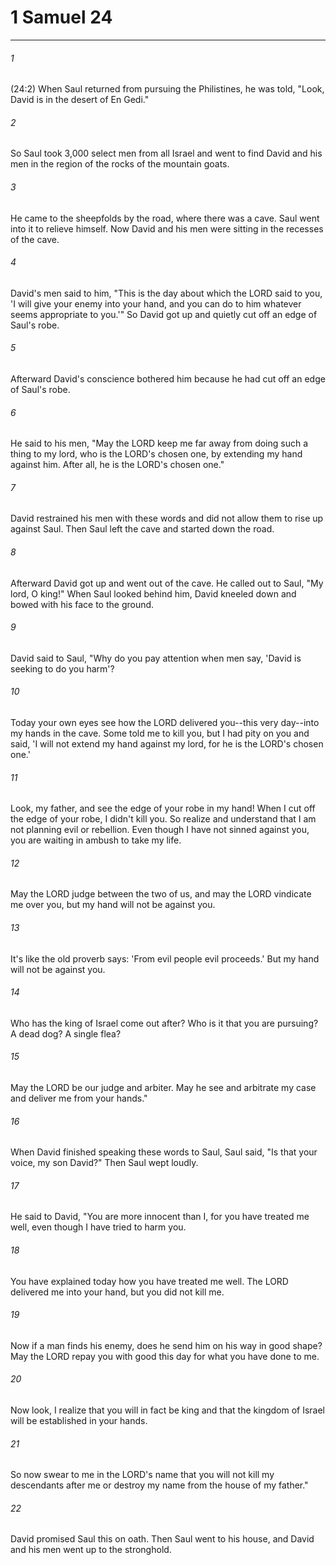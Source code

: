 # 1 Samuel 24
***



###### 1 
(24:2) When Saul returned from pursuing the Philistines, he was told, "Look, David is in the desert of En Gedi." 

###### 2 
So Saul took 3,000 select men from all Israel and went to find David and his men in the region of the rocks of the mountain goats. 

###### 3 
He came to the sheepfolds by the road, where there was a cave. Saul went into it to relieve himself. Now David and his men were sitting in the recesses of the cave. 

###### 4 
David's men said to him, "This is the day about which the LORD said to you, 'I will give your enemy into your hand, and you can do to him whatever seems appropriate to you.'" So David got up and quietly cut off an edge of Saul's robe. 

###### 5 
Afterward David's conscience bothered him because he had cut off an edge of Saul's robe. 

###### 6 
He said to his men, "May the LORD keep me far away from doing such a thing to my lord, who is the LORD's chosen one, by extending my hand against him. After all, he is the LORD's chosen one." 

###### 7 
David restrained his men with these words and did not allow them to rise up against Saul. Then Saul left the cave and started down the road. 

###### 8 
Afterward David got up and went out of the cave. He called out to Saul, "My lord, O king!" When Saul looked behind him, David kneeled down and bowed with his face to the ground. 

###### 9 
David said to Saul, "Why do you pay attention when men say, 'David is seeking to do you harm'? 

###### 10 
Today your own eyes see how the LORD delivered you--this very day--into my hands in the cave. Some told me to kill you, but I had pity on you and said, 'I will not extend my hand against my lord, for he is the LORD's chosen one.' 

###### 11 
Look, my father, and see the edge of your robe in my hand! When I cut off the edge of your robe, I didn't kill you. So realize and understand that I am not planning evil or rebellion. Even though I have not sinned against you, you are waiting in ambush to take my life. 

###### 12 
May the LORD judge between the two of us, and may the LORD vindicate me over you, but my hand will not be against you. 

###### 13 
It's like the old proverb says: 'From evil people evil proceeds.' But my hand will not be against you. 

###### 14 
Who has the king of Israel come out after? Who is it that you are pursuing? A dead dog? A single flea? 

###### 15 
May the LORD be our judge and arbiter. May he see and arbitrate my case and deliver me from your hands." 

###### 16 
When David finished speaking these words to Saul, Saul said, "Is that your voice, my son David?" Then Saul wept loudly. 

###### 17 
He said to David, "You are more innocent than I, for you have treated me well, even though I have tried to harm you. 

###### 18 
You have explained today how you have treated me well. The LORD delivered me into your hand, but you did not kill me. 

###### 19 
Now if a man finds his enemy, does he send him on his way in good shape? May the LORD repay you with good this day for what you have done to me. 

###### 20 
Now look, I realize that you will in fact be king and that the kingdom of Israel will be established in your hands. 

###### 21 
So now swear to me in the LORD's name that you will not kill my descendants after me or destroy my name from the house of my father." 

###### 22 
David promised Saul this on oath. Then Saul went to his house, and David and his men went up to the stronghold.

